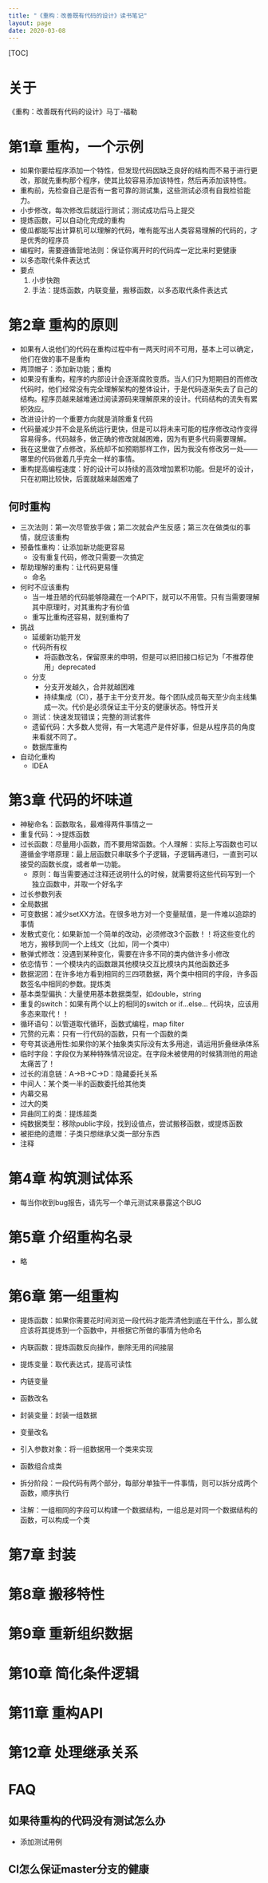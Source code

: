```yaml
---
title: "《重构：改善既有代码的设计》读书笔记"
layout: page
date: 2020-03-08
---
```


[TOC]

# 关于
《重构：改善既有代码的设计》马丁-福勒

# 第1章 重构，一个示例
- 如果你要给程序添加一个特性，但发现代码因缺乏良好的结构而不易于进行更改，那就先重构那个程序，使其比较容易添加该特性，然后再添加该特性。
- 重构前，先检查自己是否有一套可靠的测试集，这些测试必须有自我检验能力。
- 小步修改，每次修改后就运行测试；测试成功后马上提交
- 提炼函数，可以自动化完成的重构
- 傻瓜都能写出计算机可以理解的代码，唯有能写出人类容易理解的代码的，才是优秀的程序员
- 编程时，需要遵循营地法则：保证你离开时的代码库一定比来时更健康
- 以多态取代条件表达式
- 要点
    1. 小步快跑
    2. 手法：提炼函数，内联变量，搬移函数，以多态取代条件表达式

# 第2章 重构的原则
- 如果有人说他们的代码在重构过程中有一两天时间不可用，基本上可以确定，他们在做的事不是重构
- 两顶帽子：添加新功能；重构
- 如果没有重构，程序的内部设计会逐渐腐败变质。当人们只为短期目的而修改代码时，他们经常没有完全理解架构的整体设计，于是代码逐渐失去了自己的结构。程序员越来越难通过阅读源码来理解原来的设计。代码结构的流失有累积效应。
- 改进设计的一个重要方向就是消除重复代码
- 代码量减少并不会是系统运行更快，但是可以将未来可能的程序修改动作变得容易得多。代码越多，做正确的修改就越困难，因为有更多代码需要理解。
- 我在这里做了点修改，系统却不如预期那样工作，因为我没有修改另一处——哪里的代码做着几乎完全一样的事情。
- 重构提高编程速度：好的设计可以持续的高效增加累积功能。但是坏的设计，只在初期比较快，后面就越来越困难了

## 何时重构
- 三次法则：第一次尽管放手做；第二次就会产生反感；第三次在做类似的事情，就应该重构
- 预备性重构：让添加新功能更容易
    - 没有重复代码，修改只需要一次搞定
- 帮助理解的重构：让代码更易懂
    - 命名
- 何时不应该重构
    - 当一堆丑陋的代码能够隐藏在一个API下，就可以不用管。只有当需要理解其中原理时，对其重构才有价值
    - 重写比重构还容易，就别重构了
- 挑战
    - 延缓新功能开发
    - 代码所有权
        - 将函数改名，保留原来的申明，但是可以把旧接口标记为「不推荐使用」deprecated
    - 分支
        - 分支开发越久，合并就越困难
        - 持续集成（CI），基于主干分支开发。每个团队成员每天至少向主线集成一次。代价是必须保证主干分支的健康状态。特性开关
    - 测试：快速发现错误；完整的测试套件
    - 遗留代码：大多数人觉得，有一大笔遗产是件好事，但是从程序员的角度来看就不同了。
    - 数据库重构
- 自动化重构
    - IDEA



# 第3章 代码的坏味道
- 神秘命名：函数取名，最难得两件事情之一
- 重复代码：->提炼函数
- 过长函数：尽量用小函数，而不要用常函数。个人理解：实际上写函数也可以遵循金字塔原理：最上层函数只串联多个子逻辑，子逻辑再递归，一直到可以接受的函数长度，或者单一功能。
    - 原则：每当需要通过注释还说明什么的时候，就需要将这些代码写到一个独立函数中，并取一个好名字
- 过长参数列表
- 全局数据
- 可变数据：减少setXX方法。在很多地方对一个变量赋值，是一件难以追踪的事情
- 发散式变化：如果新加一个简单的改动，必须修改3个函数！！将这些变化的地方，搬移到同一个上线文（比如，同一个类中）
- 散弹式修改：没遇到某种变化，需要在许多不同的类内做许多小修改
- 依恋情节：一个模块内的函数跟其他模块交互比模块内其他函数还多
- 数据泥团：在许多地方看到相同的三四项数据，两个类中相同的字段，许多函数签名中相同的参数。提炼类
- 基本类型偏执：大量使用基本数据类型，如double，string
- 重复的switch：如果有两个以上的相同的switch or if...else... 代码块，应该用多态来取代！！
- 循环语句：以管道取代循环，函数式编程，map filter
- 冗赘的元素：只有一行代码的函数，只有一个函数的类
- 夸夸其谈通用性:如果你的某个抽象类实际没有太多用途，请运用折叠继承体系
- 临时字段：字段仅为某种特殊情况设定。在字段未被使用的时候猜测他的用途太痛苦了！
- 过长的消息链：A->B->C->D：隐藏委托关系
- 中间人：某个类一半的函数委托给其他类
- 内幕交易
- 过大的类
- 异曲同工的类：提炼超类
- 纯数据类型：移除public字段，找到设值点，尝试搬移函数，或提炼函数
- 被拒绝的遗赠：子类只想继承父类一部分东西
- 注释




# 第4章 构筑测试体系

- 每当你收到bug报告，请先写一个单元测试来暴露这个BUG

# 第5章 介绍重构名录
- 略

# 第6章 第一组重构
- 提炼函数：如果你需要花时间浏览一段代码才能弄清他到底在干什么，那么就应该将其提炼到一个函数中，并根据它所做的事情为他命名
- 内联函数：提炼函数反向操作，删除无用的间接层
- 提炼变量：取代表达式，提高可读性
- 内链变量
- 函数改名
- 封装变量：封装一组数据
- 变量改名
- 引入参数对象：将一组数据用一个类来实现
- 函数组合成类
- 拆分阶段：一段代码有两个部分，每部分单独干一件事情，则可以拆分成两个函数，顺序执行


- 注解：一组相同的字段可以构建一个数据结构，一组总是对同一个数据结构的函数，可以构成一个类

# 第7章 封装


# 第8章 搬移特性


# 第9章 重新组织数据


# 第10章 简化条件逻辑


# 第11章 重构API


# 第12章 处理继承关系

# FAQ
## 如果待重构的代码没有测试怎么办
- 添加测试用例

## CI怎么保证master分支的健康
